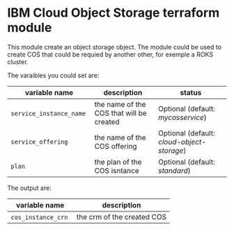 # IBM Cloud Object Storage terraform module

This module create an object storage object. The module could be used to create COS that could be requied by another other, for exemple a ROKS cluster.

The varaibles you could set are:

 variable name | description | status 
 ------------- | --------------------- | ---
`service_instance_name` | the name of the COS that will be created | Optional (default: *mycosservice*)
`service_offering` | the name of the COS offering | Optional (default: *cloud-object-storage*)
`plan` | the plan of the COS isntance | Optional (default: *standard*)

The output are:

 variable name | description 
 ------------- | --------------------- 
`cos_instance_crn` | the crm of the created COS 